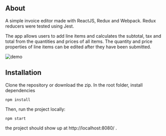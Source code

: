 ## About

A simple invoice editor made with ReactJS, Redux and Webpack. Redux reducers were tested using Jest.

The app allows users to add line items and calculates the subtotal, tax and total from the quantities and prices of all items. The quantity and price properties of line items can be edited after they have been submitted.


![demo](https://github.com/adrianlee0118/invoice-editor/blob/master/assets/demo.gif)

## Installation

Clone the repository or download the zip. In the root folder, install dependencies

```npm install```

Then, run the project locally:

```npm start```

the project should show up at  http://localhost:8080/ .

